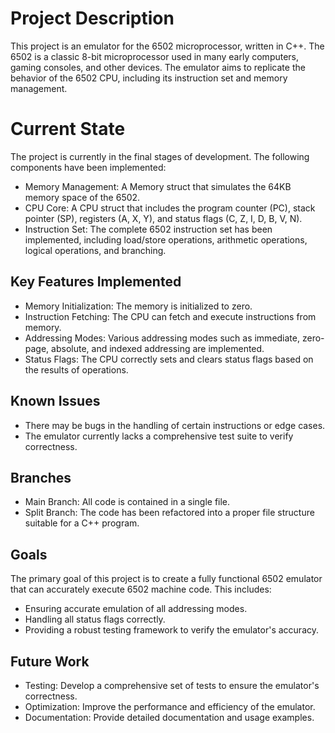 # Project Description
This project is an emulator for the 6502 microprocessor, written in C++. 
The 6502 is a classic 8-bit microprocessor used in many early computers, gaming consoles, and other devices.
The emulator aims to replicate the behavior of the 6502 CPU, including its instruction set and memory management.

# Current State
The project is currently in the final stages of development. The following components have been implemented:  
* Memory Management: A Memory struct that simulates the 64KB memory space of the 6502.
* CPU Core: A CPU struct that includes the program counter (PC), stack pointer (SP), registers (A, X, Y), and status flags (C, Z, I, D, B, V, N).
* Instruction Set: The complete 6502 instruction set has been implemented, including load/store operations, arithmetic operations, logical operations, and branching.

## Key Features Implemented
* Memory Initialization: The memory is initialized to zero.
* Instruction Fetching: The CPU can fetch and execute instructions from memory.
* Addressing Modes: Various addressing modes such as immediate, zero-page, absolute, and indexed addressing are implemented.
* Status Flags: The CPU correctly sets and clears status flags based on the results of operations.

## Known Issues
* There may be bugs in the handling of certain instructions or edge cases.
* The emulator currently lacks a comprehensive test suite to verify correctness.

## Branches
* Main Branch: All code is contained in a single file.
* Split Branch: The code has been refactored into a proper file structure suitable for a C++ program.

## Goals
The primary goal of this project is to create a fully functional 6502 emulator that can accurately execute 6502 machine code. This includes:
* Ensuring accurate emulation of all addressing modes.
* Handling all status flags correctly.
* Providing a robust testing framework to verify the emulator's accuracy.

## Future Work
* Testing: Develop a comprehensive set of tests to ensure the emulator's correctness.
* Optimization: Improve the performance and efficiency of the emulator.
* Documentation: Provide detailed documentation and usage examples.
